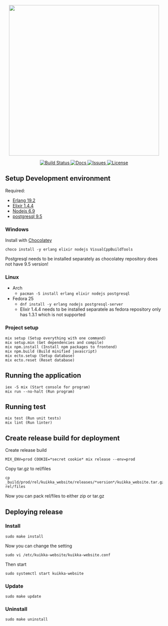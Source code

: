 <p align="center">
    <img src="https://cdn.rawgit.com/osasto-kuikka/KGE/master/extras/logo.svg" width="480">
</p>

<p align="center">
    <a href="https://travis-ci.org/osasto-kuikka/kuikka-website">
        <img src="https://img.shields.io/travis/osasto-kuikka/kuikka-website.svg?style=flat-square&label=Build" alt="Build Status">
    </a>
    <a href="https://osasto-kuikka.github.io/kuikka-website/">
        <img src="https://img.shields.io/badge/docs-github-green.svg?style=flat-square" alt="Docs">
    </a>
    <a href="https://github.com/osasto-kuikka/kuikka-website/issues">
        <img src="https://img.shields.io/github/issues-raw/osasto-kuikka/kuikka-website.svg?style=flat-square&label=Issues" alt="Issues">
    </a>
    <a href="https://github.com/osasto-kuikka/kuikka-website/blob/master/LICENSE">
        <img src="https://img.shields.io/badge/License-GPLv2-red.svg?style=flat-square" alt="License">
    </a>
</p>

## Setup Development environment
Required:
* [Erlang 19.2](http://www.erlang.org/)
* [Elixir 1.4.4](http://elixir-lang.org/)
* [Nodejs 6.9](https://nodejs.org/en/)
* [postgresql 9.5](https://www.postgresql.org/)

### Windows
Install with [Chocolatey](https://chocolatey.org/install)
```
choco install -y erlang elixir nodejs VisualCppBuildTools
```
Postgresql needs to be installed separately as chocolatey repository
does not have 9.5 version!

### Linux
* Arch
  * `pacman -S install erlang elixir nodejs postgresql`
* Fedora 25
  * `dnf install -y erlang nodejs postgresql-server`
  * Elixir 1.4.4 needs to be installed separatele as fedora
    repository only has 1.3.1 which is not supported

### Project setup
```
mix setup (Setup everything with one command)
mix setup.min (Get dependencies and compile)
mix npm.install (Install npm packages to frontend)
mix npm.build (Build minified javascript)
mix ecto.setup (Setup database)
mix ecto.reset (Reset database)
```

## Running the application
```
iex -S mix (Start console for program)
mix run --no-halt (Run program)
```

## Running test
```
mix test (Run unit tests)
mix lint (Run linter)
```

## Create release build for deployment
Create release build
```
MIX_ENV=prod COOKIE=*secret cookie* mix release --env=prod
```
Copy tar.gz to rel/files
```
cp _build/prod/rel/kuikka_website/releases/*version*/kuikka_website.tar.gz
rel/files
```
Now you can pack rel/files to either zip or tar.gz

## Deploying release

### Install
```
sudo make install
```
Now you can change the setting
```
sudo vi /etc/kuikka-website/kuikka-website.conf
```
Then start
```
sudo systemctl start kuikka-website
```

### Update
```
sudo make update
```

### Uninstall
```
sudo make uninstall
```
